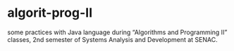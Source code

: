 # algorit-prog-II

some practices with Java language during “Algorithms and Programming II” classes, 2nd semester of Systems Analysis and Development at SENAC.